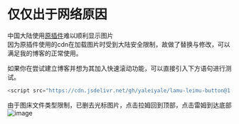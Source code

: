 # 仅仅出于网络原因
中国大陆使用[原插件](https://github.com/fz6m/lamu-leimu-button)难以顺利显示图片  
因为原插件使用的cdn在加载图片时受到大陆安全限制，故做了替换与修改，可以满足我的博客的正常使用。  

如果你在尝试建立博客并想为其加入快速滚动功能，可以直接引入下方语句进行测试。
```js
<script src="https://cdn.jsdelivr.net/gh/yaleiyale/lamu-leimu-button@1.0/lamu-leimu.min.js"></script>
```
由于图床文件类型限制，已删去光标图片，点击拉姆回到顶部，点击雷姆到达底部  
![image](https://user-images.githubusercontent.com/55282569/202417973-52b750ce-b40c-457c-a53d-c4ec3051117c.png)  
